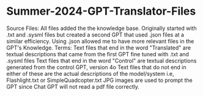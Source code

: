 # Summer-2024-GPT-Translator-Files
Source Files: All files added the the knowledge base. Originally started with .txt and .sysml files but created a second GPT that used .json files at a similar efficiency. Using .json allowed me to have more relevant files in the GPT's Knowledge.
Terms: Text files that end in the word "Translated" are textual descriptions that came from the first GPT fine tuned with .txt and .sysml files
       Text files that end in the word "Control" are textual descriptions generated from the control GPT, version 4o
       Text files that do not end in either of these are the actual descriptions of the model/system i.e, Flashlight.txt or SimpleQuadcopter.txt
JPG images are used to prompt the GPT since Chat GPT will not read a pdf file correctly. 
